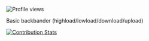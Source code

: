![Profile views](https://komarev.com/ghpvc/?username=syncended)

Basic backbander (highload/lowload/download/upload) 

[![Contribution Stats](https://github-contribution-stats.vercel.app/api/?username=syncended)](https://github.com/syncended/)
